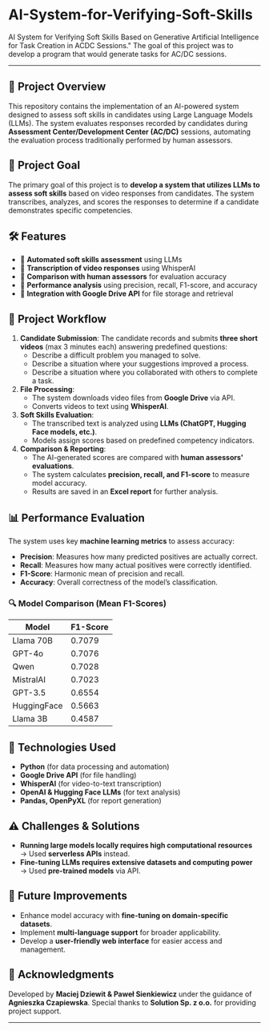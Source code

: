 # AI-System-for-Verifying-Soft-Skills
AI System for Verifying Soft Skills Based on Generative Artificial Intelligence for Task Creation in ACDC Sessions." The goal of this project was to develop a program that would generate tasks for AC/DC sessions.

---
## 📌 Project Overview  
This repository contains the implementation of an AI-powered system designed to assess soft skills in candidates using Large Language Models (LLMs). The system evaluates responses recorded by candidates during **Assessment Center/Development Center (AC/DC)** sessions, automating the evaluation process traditionally performed by human assessors.

## 🎯 Project Goal  
The primary goal of this project is to **develop a system that utilizes LLMs to assess soft skills** based on video responses from candidates. The system transcribes, analyzes, and scores the responses to determine if a candidate demonstrates specific competencies.

## 🛠️ Features  
- 📌 **Automated soft skills assessment** using LLMs  
- 📌 **Transcription of video responses** using WhisperAI  
- 📌 **Comparison with human assessors** for evaluation accuracy  
- 📌 **Performance analysis** using precision, recall, F1-score, and accuracy  
- 📌 **Integration with Google Drive API** for file storage and retrieval  

## 📂 Project Workflow  
1. **Candidate Submission**: The candidate records and submits **three short videos** (max 3 minutes each) answering predefined questions:  
   - Describe a difficult problem you managed to solve.  
   - Describe a situation where your suggestions improved a process.  
   - Describe a situation where you collaborated with others to complete a task.  
2. **File Processing**:  
   - The system downloads video files from **Google Drive** via API.  
   - Converts videos to text using **WhisperAI**.  
3. **Soft Skills Evaluation**:  
   - The transcribed text is analyzed using **LLMs (ChatGPT, Hugging Face models, etc.)**.  
   - Models assign scores based on predefined competency indicators.  
4. **Comparison & Reporting**:  
   - The AI-generated scores are compared with **human assessors' evaluations**.  
   - The system calculates **precision, recall, and F1-score** to measure model accuracy.  
   - Results are saved in an **Excel report** for further analysis.  

## 📊 Performance Evaluation  
The system uses key **machine learning metrics** to assess accuracy:  
- **Precision**: Measures how many predicted positives are actually correct.  
- **Recall**: Measures how many actual positives were correctly identified.  
- **F1-Score**: Harmonic mean of precision and recall.  
- **Accuracy**: Overall correctness of the model’s classification.  

### 🔍 Model Comparison (Mean F1-Scores)  
| Model       | F1-Score |
|------------|----------|
| Llama 70B  | 0.7079   |
| GPT-4o     | 0.7076   |
| Qwen       | 0.7028   |
| MistralAI  | 0.7023   |
| GPT-3.5    | 0.6554   |
| HuggingFace | 0.5663   |
| Llama 3B   | 0.4587   |

## 🚀 Technologies Used  
- **Python** (for data processing and automation)  
- **Google Drive API** (for file handling)  
- **WhisperAI** (for video-to-text transcription)  
- **OpenAI & Hugging Face LLMs** (for text analysis)  
- **Pandas, OpenPyXL** (for report generation)  

## ⚠️ Challenges & Solutions  
- **Running large models locally requires high computational resources** → Used **serverless APIs** instead.  
- **Fine-tuning LLMs requires extensive datasets and computing power** → Used **pre-trained models** via API.  

## 📌 Future Improvements  
- Enhance model accuracy with **fine-tuning on domain-specific datasets**.  
- Implement **multi-language support** for broader applicability.  
- Develop a **user-friendly web interface** for easier access and management.  

## 📜 Acknowledgments  
Developed by **Maciej Dziewit & Paweł Sienkiewicz** under the guidance of **Agnieszka Czapiewska**. Special thanks to **Solution Sp. z o.o.** for providing project support.  

---